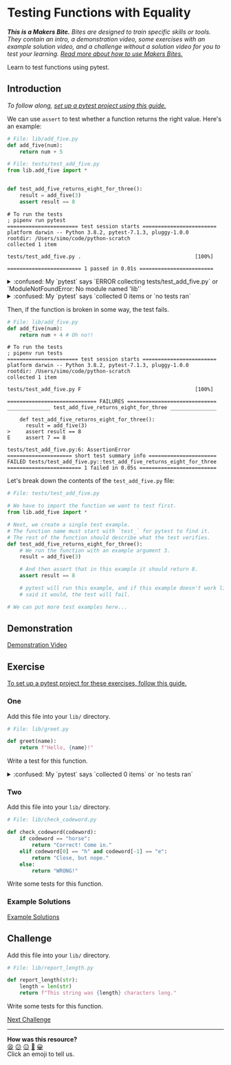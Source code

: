 # Testing Functions with Equality

_**This is a Makers Bite.** Bites are designed to train specific skills or
tools. They contain an intro, a demonstration video, some exercises with an
example solution video, and a challenge without a solution video for you to test
your learning. [Read more about how to use Makers
Bites.](https://github.com/makersacademy/course/blob/main/labels/bites.md)_

Learn to test functions using pytest.

## Introduction

_To follow along, [set up a pytest project using this
guide.](../pills/setting_up_a_pytest_project.md)_

We can use `assert` to test whether a function returns the right value. Here's an
example:

```python
# File: lib/add_five.py
def add_five(num):
    return num + 5
```

```python
# File: tests/test_add_five.py
from lib.add_five import *


def test_add_five_returns_eight_for_three():
    result = add_five(3)
    assert result == 8
```

```shell
# To run the tests
; pipenv run pytest
======================= test session starts ========================
platform darwin -- Python 3.8.2, pytest-7.1.3, pluggy-1.0.0
rootdir: /Users/simo/code/python-scratch
collected 1 item

tests/test_add_five.py .                                     [100%]

======================== 1 passed in 0.01s ========================
```

<details>
  <summary>:confused: My `pytest` says `ERROR collecting tests/test_add_five.py` or `ModuleNotFoundError: No module named 'lib'`</summary>

  ---
  
  Have you put empty `__init__.py` files into both the `lib/` and `test`
  directories? That's necessary for `pytest` to find your code. Your project
  structure should look something like this:

  ```
  .
  ├── Pipfile
  ├── Pipfile.lock
  ├── lib
  │   ├── __init__.py
  │   └── add_five.py
  └── tests
      ├── __init__.py
      └── test_add_five.py
  ```

  ---
</details>


<details>
  <summary>:confused: My `pytest` says `collected 0 items or `no tests ran`</summary>
  
  ---

  Have you prefixed the name of your test file with `test`, like this: `test_add_five.py`? 
  That's necessary for `pytest` to find your tests.
  Your project structure should look something like this: 

  ```
  .
  ├── Pipfile
  ├── Pipfile.lock
  ├── lib
  │   ├── __init__.py
  │   └── add_five.py
  └── tests
      ├── __init__.py
      └── test_add_five.py
  ```

  ---
</details>

Then, if the function is broken in some way, the test fails.

```python
# File: lib/add_five.py
def add_five(num):
    return num + 4 # Oh no!!
```

```shell
# To run the tests
; pipenv run tests
======================= test session starts ========================
platform darwin -- Python 3.8.2, pytest-7.1.3, pluggy-1.0.0
rootdir: /Users/simo/code/python-scratch
collected 1 item

tests/test_add_five.py F                                     [100%]

============================= FAILURES =============================
______________ test_add_five_returns_eight_for_three _______________

    def test_add_five_returns_eight_for_three():
      result = add_five(3)
>     assert result == 8
E     assert 7 == 8

tests/test_add_five.py:6: AssertionError
===================== short test summary info ======================
FAILED tests/test_add_five.py::test_add_five_returns_eight_for_three
======================== 1 failed in 0.05s =========================
```

Let's break down the contents of the `test_add_five.py` file:

```python
# File: tests/test_add_five.py

# We have to import the function we want to test first.
from lib.add_five import *

# Next, we create a single test example.
# The function name must start with `test_` for pytest to find it.
# The rest of the function should describe what the test verifies.
def test_add_five_returns_eight_for_three():
    # We run the function with an example argument 3.
    result = add_five(3)

    # And then assert that in this example it should return 8.
    assert result == 8

    # pytest will run this example, and if this example doesn't work like you
    # said it would, the test will fail.

# We can put more test examples here...
```

## Demonstration

[Demonstration Video](https://www.youtube.com/watch?v=XT30ee3ZfGE&t=0s)

## Exercise

[To set up a pytest project for these exercises, follow this guide.](../pills/setting_up_a_pytest_project.md)

### One

Add this file into your `lib/` directory.

```python
# File: lib/greet.py

def greet(name):
    return f"Hello, {name}!"
```

Write a test for this function.

<details>
  <summary>:confused: My `pytest` says `collected 0 items` or `no tests ran`</summary>

  ---

  This means `pytest` can't find your tests.

  Check that you have:

  * prefixed the name of your test file with `test`, e.g. `test_greet.py`?
  * prefixed the name of your test function with `test`, e.g.
    ```
    # File: "tests/test_greet.py"
    def test_greet():
      ...
    ```
  
  These things are necessary for `pytest` to find your tests.
  Your project structure should look something like this: 

  ```
  .
  ├── Pipfile
  ├── Pipfile.lock
  ├── lib
  │   ├── __init_.py
  │   └── greet.py
  └── tests
      ├── __init__.py
      └── test_greet.py
  ```

  ---
</details>

### Two

Add this file into your `lib/` directory.

```python
# File: lib/check_codeword.py

def check_codeword(codeword):
    if codeword == "horse":
        return "Correct! Come in."
    elif codeword[0] == "h" and codeword[-1] == "e":
        return "Close, but nope."
    else:
        return "WRONG!"
```

Write some tests for this function.

### Example Solutions

[Example Solutions](https://www.youtube.com/watch?v=XT30ee3ZfGE&t=597s)

## Challenge

Add this file into your `lib/` directory.

```python
# File: lib/report_length.py

def report_length(str):
    length = len(str)
    return f"This string was {length} characters long."
```

Write some tests for this function.


[Next Challenge](02_testing_classes_with_equality_bite.md)

<!-- BEGIN GENERATED SECTION DO NOT EDIT -->

---

**How was this resource?**  
[😫](https://airtable.com/shrUJ3t7KLMqVRFKR?prefill_Repository=makersacademy%2Fgolden-square-in-python&prefill_File=testing_bites%2F01_testing_functions_with_equality_bite.md&prefill_Sentiment=😫) [😕](https://airtable.com/shrUJ3t7KLMqVRFKR?prefill_Repository=makersacademy%2Fgolden-square-in-python&prefill_File=testing_bites%2F01_testing_functions_with_equality_bite.md&prefill_Sentiment=😕) [😐](https://airtable.com/shrUJ3t7KLMqVRFKR?prefill_Repository=makersacademy%2Fgolden-square-in-python&prefill_File=testing_bites%2F01_testing_functions_with_equality_bite.md&prefill_Sentiment=😐) [🙂](https://airtable.com/shrUJ3t7KLMqVRFKR?prefill_Repository=makersacademy%2Fgolden-square-in-python&prefill_File=testing_bites%2F01_testing_functions_with_equality_bite.md&prefill_Sentiment=🙂) [😀](https://airtable.com/shrUJ3t7KLMqVRFKR?prefill_Repository=makersacademy%2Fgolden-square-in-python&prefill_File=testing_bites%2F01_testing_functions_with_equality_bite.md&prefill_Sentiment=😀)  
Click an emoji to tell us.

<!-- END GENERATED SECTION DO NOT EDIT -->
